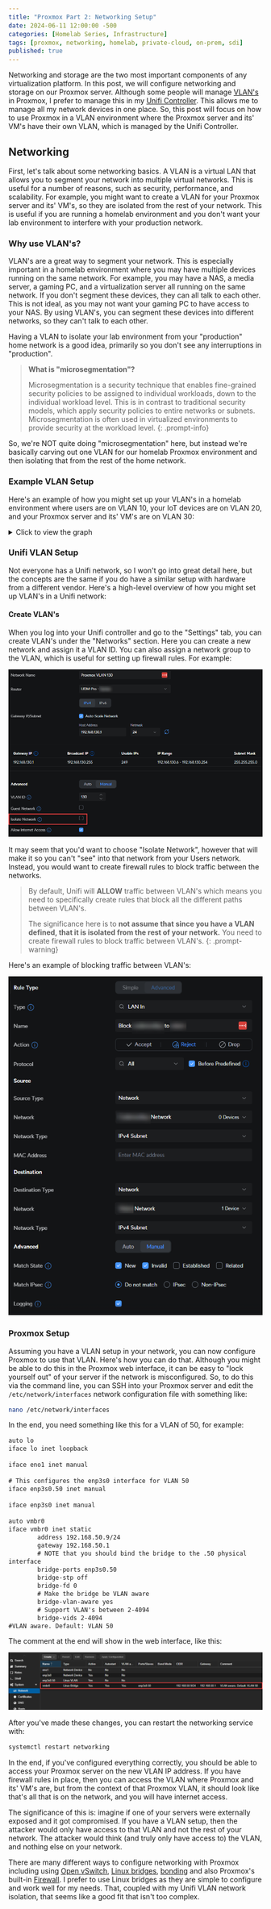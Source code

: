 ```yaml
---
title: "Proxmox Part 2: Networking Setup"
date: 2024-06-11 12:00:00 -500
categories: [Homelab Series, Infrastructure]
tags: [proxmox, networking, homelab, private-cloud, on-prem, sdi]
published: true
---
```


Networking and storage are the two most important components of any virtualization platform. In this post, we will configure networking and storage on our Proxmox server. Although some people will manage [VLAN's](https://en.wikipedia.org/wiki/Virtual_LAN) in Proxmox, I prefer to manage this in my [Unifi Controller](https://ui.com/us/en). This allows me to manage all my network devices in one place. So, this post will focus on how to use Proxmox in a VLAN environment where the Proxmox server and its' VM's have their own VLAN, which is managed by the Unifi Controller.

## Networking

First, let's talk about some networking basics. A VLAN is a virtual LAN that allows you to segment your network into multiple virtual networks. This is useful for a number of reasons, such as security, performance, and scalability. For example, you might want to create a VLAN for your Proxmox server and its' VM's, so they are isolated from the rest of your network. This is useful if you are running a homelab environment and you don't want your lab environment to interfere with your production network.

### Why use VLAN's?

VLAN's are a great way to segment your network. This is especially important in a homelab environment where you may have multiple devices running on the same network. For example, you may have a NAS, a media server, a gaming PC, and a virtualization server all running on the same network. If you don't segment these devices, they can all talk to each other. This is not ideal, as you may not want your gaming PC to have access to your NAS. By using VLAN's, you can segment these devices into different networks, so they can't talk to each other.

Having a VLAN to isolate your lab environment from your "production" home network is a good idea, primarily so you don't see any interruptions in "production".

> **What is "microsegmentation"?**
>
> Microsegmentation is a security technique that enables fine-grained security policies to be assigned to individual workloads, down to the individual workload level. This is in contrast to traditional security models, which apply security policies to entire networks or subnets. Microsegmentation is often used in virtualized environments to provide security at the workload level.
{: .prompt-info}

So, we're NOT quite doing "microsegmentation" here, but instead we're basically carving out one VLAN for our homelab Proxmox environment and then isolating that from the rest of the home network.

### Example VLAN Setup

Here's an example of how you might set up your VLAN's in a homelab environment where users are on VLAN 10, your IoT devices are on VLAN 20, and your Proxmox server and its' VM's are on VLAN 30:

<details><summary>Click to view the graph</summary>

```mermaid
graph LR
    B["🏠Home Network/Unifi
    192.168.1.0/24 (VLAN 0)"]
    B --> Users["👥 Users
    192.168.10.0/24 (VLAN 10)"]
    B --> IoT["🔌IoT Devices
    192.168.20.0/24 (VLAN 20)"]
    B --> ProxMoxServer["☁️ Proxmox
    192.168.30.0/24 (VLAN 30)"]

    ProxMoxServer --> F["🖥️ VM1
    192.168.30.3/24
    (VLAN 30)"]
        ProxMoxServer --> G["🖥️ VM2
    192.168.30.4/24
    (VLAN 30)"]
        ProxMoxServer --> H["🖥️ VM3
    192.168.30.25/24
    (VLAN 30)"]
        ProxMoxServer --> I["🖥️ VM4
    192.168.30.91/24
    (VLAN 30)"]
```

</details>

<!-- _includes/mermaid.html -->
<script src="https://cdn.jsdelivr.net/npm/mermaid/dist/mermaid.min.js"></script>
<script>
 document.addEventListener("DOMContentLoaded", function () {
      const prefersDarkScheme = window.matchMedia("(prefers-color-scheme: dark)").matches;
      const mermaidConfig = {
        startOnLoad: true,
        theme: prefersDarkScheme ? "dark" : "default"
      };
      mermaid.initialize(mermaidConfig);
    });
</script>

### Unifi VLAN Setup

Not everyone has a Unifi network, so I won't go into great detail here, but the concepts are the same if you do have a similar setup with hardware from a different vendor. Here's a high-level overview of how you might set up VLAN's in a Unifi network:

#### Create VLAN's

When you log into your Unifi controller and go to the "Settings" tab, you can create VLAN's under the "Networks" section. Here you can create a new network and assign it a VLAN ID. You can also assign a network group to the VLAN, which is useful for setting up firewall rules. For example:

![create vlan](/assets/img/2024-06-11-create-vlan.png)

It may seem that you'd want to choose "Isolate Network", however that will make it so you can't "see" into that network from your Users network. Instead, you would want to create firewall rules to block traffic between the networks.

> By default, Unifi will **ALLOW** traffic between VLAN's which means you need to specifically create rules that block all the different paths between VLAN's.
>
> The significance here is to **not assume that since you have a VLAN defined, that it is isolated from the rest of your network.** You need to create firewall rules to block traffic between VLAN's.
{: .prompt-warning}

Here's an example of blocking traffic between VLAN's:

![alt text](/assets/img/2024-06-11-traffic-rule.png)

### Proxmox Setup

Assuming you have a VLAN setup in your network, you can now configure Proxmox to use that VLAN. Here's how you can do that. Although you might be able to do this in the Proxmox web interface, it can be easy to "lock yourself out" of your server if the network is misconfigured. So, to do this via the command line, you can SSH into your Proxmox server and edit the `/etc/network/interfaces` network configuration file with something like:

```bash
nano /etc/network/interfaces
```

In the end, you need something like this for a VLAN of 50, for example:

```plaintext
auto lo
iface lo inet loopback

iface eno1 inet manual

# This configures the enp3s0 interface for VLAN 50
iface enp3s0.50 inet manual

iface enp3s0 inet manual

auto vmbr0
iface vmbr0 inet static
        address 192.168.50.9/24
        gateway 192.168.50.1
        # NOTE that you should bind the bridge to the .50 physical interface
        bridge-ports enp3s0.50
        bridge-stp off
        bridge-fd 0
        # Make the bridge be VLAN aware
        bridge-vlan-aware yes
        # Support VLAN's between 2-4094
        bridge-vids 2-4094
#VLAN aware. Default: VLAN 50
```

The comment at the end will show in the web interface, like this:

![alt text](/assets/img/2024-06-11-proxmox-vlan.png)

After you've made these changes, you can restart the networking service with:

```bash
systemctl restart networking
```

In the end, if you've configured everything correctly, you should be able to access your Proxmox server on the new VLAN IP address. If you have firewall rules in place, then you can access the VLAN where Proxmox and its' VM's are, but from the context of that Proxmox VLAN, it should look like that's all that is on the network, and you will have internet access.

The significance of this is: imagine if one of your servers were externally exposed and it got compromised. If you have a VLAN setup, then the attacker would only have access to that VLAN and not the rest of your network. The attacker would think (and truly only have access to) the VLAN, and nothing else on your network.

There are many different ways to configure networking with Proxmox including using [Open vSwitch](https://www.openvswitch.org/), [Linux bridges](https://wiki.debian.org/BridgeNetworkConnections), [bonding](https://wiki.debian.org/Bonding) and also Proxmox's built-in [Firewall](https://pve.proxmox.com/wiki/Firewall). I prefer to use Linux bridges as they are simple to configure and work well for my needs. That, coupled with my Unifi VLAN network isolation, that seems like a good fit that isn't too complex.
